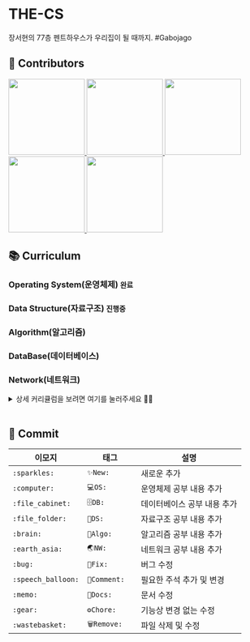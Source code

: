 # THE-CS
장서현의 77층 펜트하우스가 우리집이 될 때까지. #Gabojago


## 👥 Contributors

<p>
  <a href="https://github.com/Gyuminn">
    <img src=https://user-images.githubusercontent.com/33420714/185642172-5e050702-e1bc-4b66-afd0-71bb1dbdd8ab.png width="150"  />
  </a>
  <a href="https://github.com/Juhee-Hwang">
    <img src=https://user-images.githubusercontent.com/33420714/185642169-92350697-71bb-4d59-8c32-c9c6276e05f7.png width="150" />
  </a>
  <a href="https://github.com/pcsoyeon">
    <img src=https://user-images.githubusercontent.com/33420714/185642165-b73a6d0a-94a4-4fcb-851f-6bee3a5ac271.png width="150" />
  </a>
  <a href="https://github.com/heerucan">
    <img src=https://user-images.githubusercontent.com/33420714/185642160-9fc4a7c4-4b31-46d3-8e4b-9bde84e7bf5c.png width="150"  />
  </a>
  <a href="https://github.com/seohyun-106">
    <img src=https://user-images.githubusercontent.com/33420714/185642149-4748f82e-0f15-4dac-8bb3-4c87b4dedb2c.png width="150"  />
  </a>
</p>


## 📚 Curriculum

### Operating System(운영체제) `완료`
### Data Structure(자료구조) `진행중`
### Algorithm(알고리즘)
### DataBase(데이터베이스)  
### Network(네트워크)   


<details>
<summary>상세 커리큘럼을 보려면 여기를 눌러주세요 🙌🏻</summary>
<div markdown="1">       

#### 💻 Operating System(운영체제)
- 프로세스와 스레드
- 멀티 프로세스와 멀티 스레드
- 프로세스 스케줄링
- CPU 스케줄링
- 동기와 비동기의 차이
- 프로세스 동기화
- 메모리 관리 전략
- 가상 메모리
- 캐시

#### 📁 Data Structure(자료구조)
- Array
- Linked List
- Hash Table
- Stack & Queue
- Graph
- Tree & Binary Tree
- Deque
- Heap & Priority Queue
- Indexed Tree (Segment Tree)
- Trie

#### 🧠 Algorithm(알고리즘)
- 완전 탐색 알고리즘(Brute Force)
  - DFS & BFS
  - 순열, 조합, 부분집합
- 백트래킹(Backtracking)
- 순열, 조합, 부분집합
- Bitmask
- 재귀함수
- 분할 정복법(Divide and Conquer)
- 탐욕 알고리즘(Greedy)
- 동적 계획법 (Dynamic Programming)
- 정렬 알고리즘
  - 퀵 정렬
  - 병합 정렬
  - 버블 정렬
  - 삽입 정렬
  - 선택 정렬
  - 힙 정렬
- 그래프
  - 최단 경로 알고리즘
  - Union Find & Kruskal
- 두 포인터(two-pointer)
- 문자열 처리 알고리즘
  - KMP 알고리즘

#### 🗄 DataBase(데이터베이스)
- 데이터베이스
- 정규화
- Index
- Transaction
- NoSQL
  
#### 🌏 Network(네트워크)
- OSI 7 계층
- TCP/IP 개념
- TCP와 UDP
- TCP 3-way-handshake & 4-way-handshake
- HTTP와 HTTPS
- HTTP 요청 방식 - GET, POST
- CORS
- DNS round robin 방식
- REST와 RESTful의 개념
- 소켓(Socket)
- 웹 통신의 큰 흐름

</div>
</details>

<br>

## 💬 Commit

|이모지|태그|설명|
|------|---|---|
|`:sparkles:`|`✨New:	`|새로운  추가|
|`:computer:`|`💻OS:	`|운영체제 공부 내용 추가|
|`:file_cabinet:`|`🗄DB:	`|데이터베이스 공부 내용 추가|
|`:file_folder:`|`📁DS:	`|자료구조 공부 내용 추가|
|`:brain:`|`🧠Algo:	`|알고리즘 공부 내용 추가|
|`:earth_asia:`|`🌏NW:	`|네트워크 공부 내용 추가|
|`:bug:`|`🐛Fix:	`|버그 수정|
|`:speech_balloon:`|`💬Comment:	`|필요한 주석 추가 및 변경|
|`:memo:`|`📝Docs:	`|문서 수정|
|`:gear:`|`⚙️Chore:	`|기능상 변경 없는 수정|
|`:wastebasket:`|`🗑Remove:	`|파일 삭제 및 수정|
